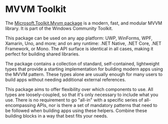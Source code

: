 ﻿# MVVM Toolkit

The [Microsoft.Toolkit.Mvvm package](https://aka.ms/mvvmtoolkit) is a modern, fast, and modular MVVM library. It is part of the Windows Community Toolkit.

This package can be used on any app platform: UWP, WinForms, WPF, Xamarin, Uno, and more; and on any runtime: .NET Native, .NET Core, .NET Framework, or Mono. The API surface is identical in all cases, making it perfect for building shared libraries.

The package contains a collection of standard, self-contained, lightweight types that provide a starting implementation for building modern apps using the MVVM pattern. These types alone are usually enough for many users to build apps without needing additional external references.

This package aims to offer flexibility over which components to use. All types are loosely-coupled, so that it's only necessary to include what you use. There is no requirement to go "all-in" with a specific series of all-encompassing APIs, nor is there a set of mandatory patterns that need to be followed when building apps using these helpers. Combine these building blocks in a way that best fits your needs.
